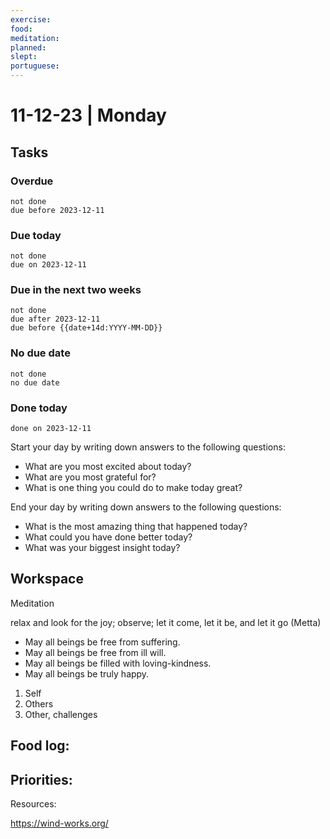 ```yaml
---
exercise: 
food: 
meditation: 
planned: 
slept: 
portuguese:
---
```


# 11-12-23 | Monday

## Tasks
### Overdue
```tasks
not done
due before 2023-12-11
```

### Due today
```tasks
not done
due on 2023-12-11
```

### Due in the next two weeks
```tasks
not done
due after 2023-12-11
due before {{date+14d:YYYY-MM-DD}}
```

### No due date
```tasks
not done
no due date
```

### Done today
```tasks
done on 2023-12-11
```


Start your day by writing down answers to the following questions:

- What are you most excited about today? 
- What are you most grateful for? 
- What is one thing you could do to make today great?  

End your day by writing down answers to the following questions: 

- What is the most amazing thing that happened today? 
- What could you have done better today? 
- What was your biggest insight today?

## Workspace

Meditation 

relax and look for the joy; observe; let it come, let it be, and let it go
(Metta)
-   May all beings be free from suffering.
-   May all beings be free from ill will.
-   May all beings be filled with loving-kindness.
-   May all beings be truly happy.

1. Self
2. Others
3. Other, challenges

Food log:
- 

Priorities:
- 

Resources:

https://wind-works.org/